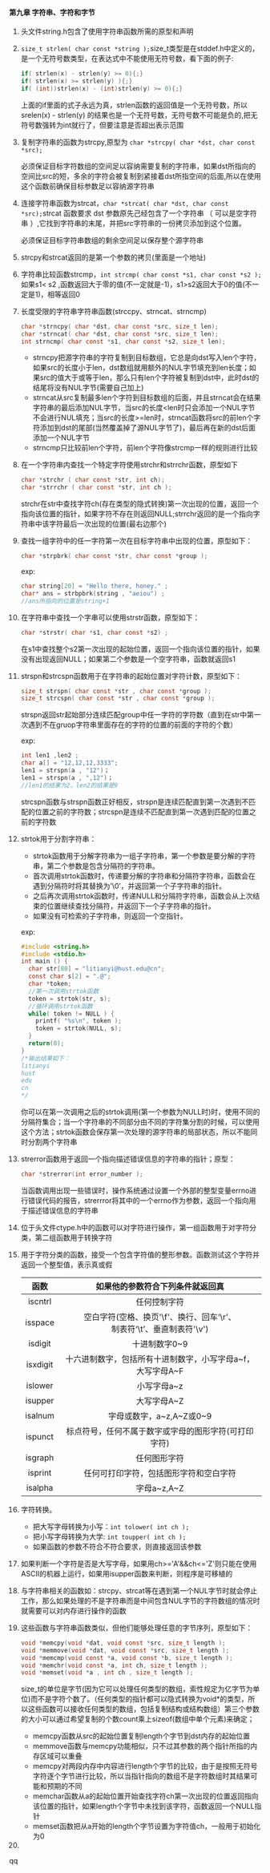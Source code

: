 #### 第九章 字符串、字符和字节

1. 头文件string.h包含了使用字符串函数所需的原型和声明
2. `size_t strlen( char const *string );`size_t类型是在stddef.h中定义的，是一个无符号数类型，在表达式中不能使用无符号数，看下面的例子:

   ```c
   if( strlen(x) - strlen(y) >= 0){;}
   if( strlen(x) >= strlen(y) ){;}
   if( (int))strlen(x) - (int)strlen(y) >= 0){;}
   ```

   上面的if里面的式子永远为真，strlen函数的返回值是一个无符号数，所以srelen(x) - strlen(y) 的结果也是一个无符号数，无符号数不可能是负的,把无符号数强转为int就行了，但要注意是否超出表示范围
3. 复制字符串的函数为strcpy,原型为 `char *strcpy( char *dst, char const *src);`

   必须保证目标字符数组的空间足以容纳需要复制的字符串，如果dst所指向的空间比src的短，多余的字符会被复制到紧接着dst所指空间的后面,所以在使用这个函数前确保目标参数足以容纳源字符串
4. 连接字符串函数为strcat，`char *strcat( char *dst, char const *src);`strcat 函数要求 dst 参数原先己经包含了一个字符串 （ 可以是空字符串 ）,它找到字符串的末尾，并把src字符串的一份拷贝添加到这个位置。

   必须保证目标字符串数组的剩余空间足以保存整个源字符串
5. strcpy和strcat返回的是第一个参数的拷贝(里面是一个地址)
6. 字符串比较函数strcmp，`int strcmp( char const *s1, char const *s2 );`如果s1< s2 ,函数返回大于零的值(不一定就是-1)，s1>s2返回大于0的值(不一定是1)，相等返回0
7. 长度受限的字符串字符串函数(strccpy、strncat、strncmp\)

   ```c
   char *strncpy( char *dst, char const *src, size_t len);
   char *strncat( char *dst, char const *src, size_t len);
   int strncmp( char const *s1, char const *s2, size_t len);
   ```

   * strncpy把源字符串的字符复制到目标数组，它总是向dst写入len个字符，如果src的长度小于len，dst数组就用额外的NUL字节填充到len长度；如果src的值大于或等于len，那么只有len个字符被复制到dst中，此时dst的结尾将没有NUL字节(需要自己加上)
   * strncat从src复制最多len个字符到目标数组的后面，并且strncat会在结果字符串的最后添加NUL字节，当src的长度<len时只会添加一个NUL字节不会进行NUL填充；当src的长度>=len时，strncat函数将src的前len个字符添加到dst的尾部(当然覆盖掉了源NUL字节了)，最后再在新的dst后面添加一个NUL字节
   * strncmp只比较前len个字符，前len个字符像strcmp一样的规则进行比较
8. 在一个字符串内查找一个特定字符使用strchr和strrchr函数，原型如下

   ```c
   char *strchr ( char const *str, int ch);
   char *strrchr ( char const *str, int ch );
   ```

   strchr在str中查找字符ch(存在类型的隐式转换)第一次出现的位置，返回一个指向该位置的指针，如果字符不存在则返回NULL;strrchr返回的是一个指向字符串中该字符最后一次出现的位置(最右边那个)
9. 查找一组字符中的任一字符第一次在目标字符串中出现的位置，原型如下：

   ```c
   char *strpbrk( char const *str, char const *group );
   ```

   exp:

   ```c
   char string[20] = "Hello there, honey." ;
   char* ans = strbpbrk(string , "aeiou") ;
   //ans所指向的位置是string+1
   ```
10. 在字符串中查找一个字串可以使用strstr函数，原型如下：

    ```c
    char *strstr( char *s1, char const *s2) ;
    ```

    在s1中查找整个s2第一次出现的起始位置，返回一个指向该位置的指针，如果没有出现返回NULL；如果第二个参数是一个空字符串，函数就返回s1
11. strspn和strcspn函数用于在字符串的起始位置对字符计数，原型如下：

    ```c
    size_t strspn( char const *str , char const *group );
    size_t strcspn( char const *str , char const *group );
    ```

    strspn返回str起始部分连续匹配group中任一字符的字符数（直到在str中第一次遇到不在gruop字符串里面存在的字符的位置的前面的字符的个数）

    exp:

    ```c
    int len1 ,len2 ;
    char a[] = "12,12,12,3333";
    len1 = strspn(a , "12")；
    len1 = strspn(a , ",12")；
    //len1的结果为2，len2的结果是9
    ```

    strcspn函数与strspn函数正好相反，strspn是连续匹配直到第一次遇到不匹配的位置之前的字符数；strcspn是连续不匹配直到第一次遇到匹配的位置之前的字符数
12. strtok用于分割字符串：

    * strtok函数用于分解字符串为一组子字符串，第一个参数是要分解的字符串，第二个参数是包含分隔符的字符串。
    * 首次调用strtok函数时，传递要分解的字符串和分隔符字符串，函数会在遇到分隔符时将其替换为’\0’，并返回第一个子字符串的指针。
    * 之后再次调用strtok函数时，传递NULL和分隔符字符串，函数会从上次结束的位置继续查找分隔符，并返回下一个子字符串的指针。
    * 如果没有可检索的子字符串，则返回一个空指针。

    exp:

    ```c
    #include <string.h>
    #include <stdio.h>
    int main () {
      char str[80] = "litianyi@hust.edu@cn";
      const char s[2] = ".@";
      char *token;
      //第一次调用strtok函数
      token = strtok(str, s);
      //循环调用strtok函数
      while( token != NULL ) {
        printf( "%s\n", token );
        token = strtok(NULL, s);
      }
      return(0);
    }
    /*输出结果如下：
    litianyi
    hust
    edu
    cn
    */
    ```

    你可以在第一次调用之后的strtok调用(第一个参数为NULL时)时，使用不同的分隔符集合；当一个字符串的不同部分由不同的字符集分割的时候，可以使用这个方法；strtok函数会保存第一次处理的源字符串的局部状态，所以不能同时分割两个字符串
13. strerror函数用于返回一个指向描述错误信息的字符串的指针；原型：

    ```c
    char *strerror(int error_number );
    ```

    当函数调用出现一些错误时，操作系统通过设置一个外部的整型变量errno进行错误代码的报告，strerrror将其中的一个errno作为参数，返回一个指向用于描述错误信息的字符串
14. 位于头文件ctype.h中的函数可以对字符进行操作，第一组函数用于对字符分类，第二组函数用于转换字符
15. 用于字符分类的函数，接受一个包含字符值的整形参数。函数测试这个字符并返回一个整型值，表示真或假

    |   函数   |                         如果他的参数符合下列条件就返回真                         |
    | :------: | :------------------------------------------------------------------------------: |
    | iscntrl |                                   任何控制字符                                   |
    | isspace | 空白字符(空格、换页'\\f'、换行、回车‘\r’、<br />制表符‘\t’、垂直制表符'\\v') |
    | isdigit |                                  十进制数字0~9                                  |
    | isxdigit |        十六进制数字，包括所有十进制数字，小写字母a\~f，<br />大写字母A\~F        |
    | islower |                                   小写字母a\~z                                   |
    | isupper |                                   大写字母A\~Z                                   |
    | isalnum |                           字母或数字，a\~z,A\~Z或0\~9                           |
    | ispunct |               标点符号，任何不属于数字或字母的图形字符(可打印字符)               |
    | isgraph |                                   任何图形字符                                   |
    | isprint |                      任何可打印字符，包括图形字符和空白字符                      |
    | isalpha |                                  字母a\~z,A\~Z                                  |
16. 字符转换。

    * 把大写字母转换为小写：`int tolower( int ch );`
    * 把小写字母转换为大学: `int toupper( int ch );`
    * 如果函数的参数不符合不符合要求，则直接返回该参数
17. 如果判断一个字符是否是大写字母，如果用ch>='A'&&ch<='Z'则只能在使用ASCII的机器上运行，如果用isupper函数来判断，则程序是可移植的
18. 与字符串相关的函数如：strcpy、strcat等在遇到第一个NUL字节时就会停止工作，那么如果处理的不是字符串而是中间包含NUL字节的字符数组的情况时就需要可以对内存进行操作的函数
19. 这些函数与字符串函数类似，但他们能够处理任意的字节序列，原型如下：

    ```c
    void *memcpy(void *dat, void const *src, size_t length );
    void *memmove(void *dat, void const *src, size_t length );
    void *memcmp(void const *a, void const *b, size_t length );
    void *memchr(void const *a, int ch, size_t length );
    void *memset(void *a , int ch , size_t length );
    ```

    size_t的单位是字节(因为它可以处理任何类型的数组，索性规定为亿字节为单位)而不是字符个数了。（任何类型的指针都可以隐式转换为void*的类型，所以这些函数可以接收任何类型的数组，包括复制结构或结构数组）第三个参数的大小可以通过希望复制的个数count乘上sizeof(数组中单个元素)来确定；

    * memcpy函数从src的起始位置复制length个字节到dst内存的起始位置
    * memmove函数与memcpy功能相似，只不过其参数的两个指针所指的内存区域可以重叠
    * memcpy对两段内存中内容进行length个字节的比较，由于是按照无符号字符逐个字节进行比较，所以当指针指向的数组不是字符数组时其结果可能和预期的不同
    * memchar函数从a的起始位置开始查找字符ch第一次出现的位置返回指向该位置的指针，如果length个字节中未找到该字符，函数返回一个NULL指针
    * memset函数把从a开始的length个字节设置为字符值ch，一般用于初始化为0
20. 

qq
